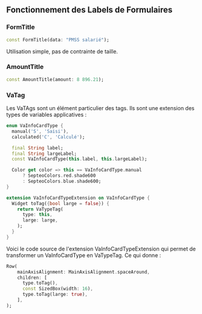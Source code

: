 ## Fonctionnement des Labels de Formulaires

### FormTitle
```dart
const FormTitle(data: "PMSS salarié");
```

Utilisation simple, pas de contrainte de taille.

### AmountTitle
```dart
const AmountTitle(amount: 8 896.21);
```

### VaTag
Les VaTAgs sont un élément particulier des tags. Ils sont une extension des types de variables applicatives :

```dart
enum VaInfoCardType {
  manual('S', 'Saisi'),
  calculated('C', 'Calculé');

  final String label;
  final String largeLabel;
  const VaInfoCardType(this.label, this.largeLabel);

  Color get color => this == VaInfoCardType.manual
      ? SepteoColors.red.shade600
      : SepteoColors.blue.shade600;
}

extension VaInfoCardTypeExtension on VaInfoCardType {
  Widget toTag({bool large = false}) {
    return VaTypeTag(
      type: this,
      large: large,
    );
  }
}
```

Voici le code source de l'extension VaInfoCardTypeExtension qui permet de transformer un VaInfoCardType en VaTypeTag.
Ce qui donne : 
```dart
Row(
    mainAxisAlignment: MainAxisAlignment.spaceAround,
    children: [
      type.toTag(),
      const SizedBox(width: 16),
      type.toTag(large: true),
    ],
);
```
